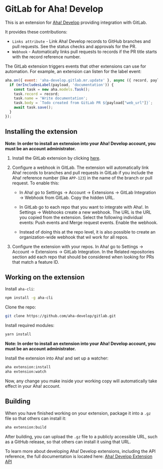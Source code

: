 # GitLab for Aha! Develop

This is an extension for [Aha! Develop](https://www.aha.io/develop) providing integration with GitLab.

It provides these contributions:

- `Links attribute` - Link Aha! Develop records to GitHub branches and pull requests. See the status checks and approvals for the PR.
- `Webhook` - Automatically links pull requests to records if the PR title starts with the record reference number.

The GitLab extension triggers events that other extensions can use for automation. For example, an extension can listen for the label event:

```js
aha.on({ event: 'aha-develop.gitlab.mr.update' }, async ({ record, payload }) => {
  if (mrIncludesLabel(payload, 'documentation')) {
    const task = new aha.models.Task();
    task.record = record;
    task.name = 'Write documentation';
    task.body = `Todo created from GitLab PR ${payload["web_url"]}`;
    await task.save();
  }
});
```

## Installing the extension

**Note: In order to install an extension into your Aha! Develop account, you must be an account administrator.**

1. Install the GitLab extension by clicking [here](https://secure.aha.io/settings/account/extensions/install?url=https%3A%2F%2Fsecure.aha.io%2Fextensions%2Faha-develop.gitlab.gz).

2. Configure a webhook in GitLab. The extension will automatically link Aha! records to branches and pull requests in GitLab if you include the Aha! reference number (like `APP-123`) in the name of the branch or pull request. To enable this:

   - In Aha! go to Settings -> Account -> Extensions -> GitLab Integration -> Webhook from GitLab. Copy the hidden URL.

   - In GitLab go to each repo that you want to integrate with Aha!. In Settings -> Webhooks create a new webhook. The URL is the URL you copied from the extension. Select the following individual events: Push events and Merge request events. Enable the webhook.

    - Instead of doing this at the repo level, it is also possible to create an organization-wide webhook that wil work for all repos.

  3. Configure the extension with your repos. In Aha! go to Settings -> Account -> Extensions -> GitLab Integration. In the Related repositories section add each repo that should be considered when looking for PRs that match a feature ID.

## Working on the extension

Install `aha-cli`:

```sh
npm install -g aha-cli
```

Clone the repo:

```sh
git clone https://github.com/aha-develop/gitlab.git
```

Install required modules:

```sh
yarn install
```

**Note: In order to install an extension into your Aha! Develop account, you must be an account administrator.**

Install the extension into Aha! and set up a watcher:

```sh
aha extension:install
aha extension:watch
```

Now, any change you make inside your working copy will automatically take effect in your Aha! account.

## Building

When you have finished working on your extension, package it into a `.gz` file so that others can install it:

```sh
aha extension:build
```

After building, you can upload the `.gz` file to a publicly accessible URL, such as a GitHub release, so that others can install it using that URL.

To learn more about developing Aha! Develop extensions, including the API reference, the full documentation is located here: [Aha! Develop Extension API](https://www.aha.io/support/develop/extensions)
